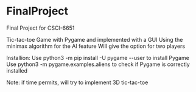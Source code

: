 # FinalProject
Final Project for CSCI-6651

Tic-tac-toe Game with Pygame and implemented with a GUI
Using the minimax algorithm for the AI feature
Will give the option for two players

Installion:
Use python3 -m pip install -U pygame --user to install Pygame
Use python3 -m pygame.examples.aliens to check if Pygame is correctly installed

Note: if time permits, will try to implement 3D tic-tac-toe

